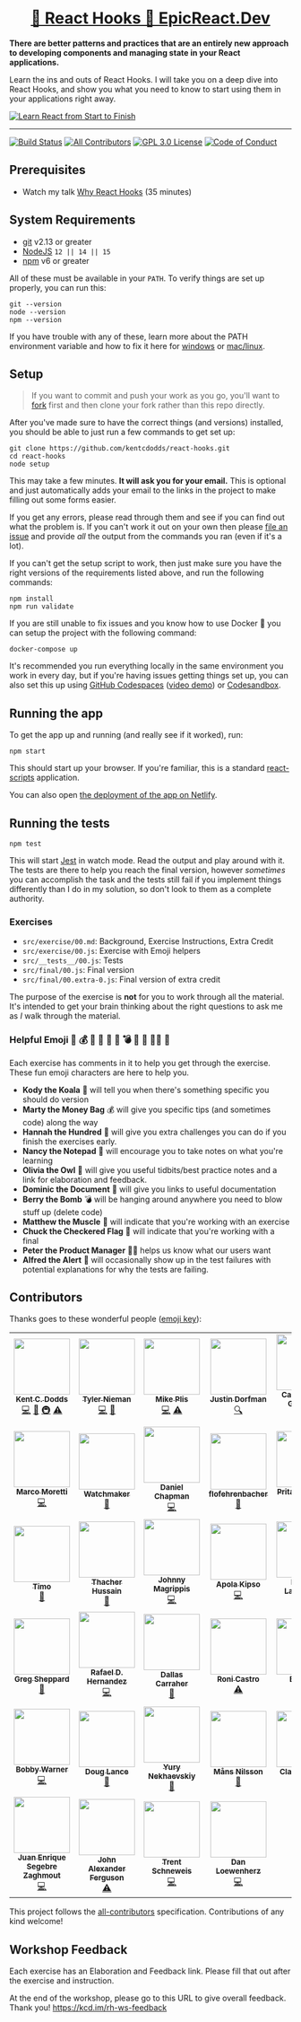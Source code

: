 <div>
  <h1 align="center"><a href="https://epicreact.dev/hooks">🎣 React Hooks 🚀 EpicReact.Dev</a></h1>
  <strong>
    There are better patterns and practices that are an entirely new approach to
    developing components and managing state in your React applications.
  </strong>
  <p>
    Learn the ins and outs of React Hooks. I will take you on a deep dive into
    React Hooks, and show you what you need to know to start using them in your
    applications right away.
  </p>

  <a href="https://epicreact.dev">
    <img
      alt="Learn React from Start to Finish"
      src="https://kentcdodds.com/images/epicreact-promo/er-1.gif"
    />
  </a>
</div>

<hr />

<!-- prettier-ignore-start -->
[![Build Status][build-badge]][build]
[![All Contributors][all-contributors-badge]](#contributors-)
[![GPL 3.0 License][license-badge]][license]
[![Code of Conduct][coc-badge]][coc]
<!-- prettier-ignore-end -->

## Prerequisites

- Watch my talk
  [Why React Hooks](https://www.youtube.com/watch?v=zWsZcBiwgVE&list=PLV5CVI1eNcJgNqzNwcs4UKrlJdhfDjshf)
  (35 minutes)

## System Requirements

- [git][git] v2.13 or greater
- [NodeJS][node] `12 || 14 || 15`
- [npm][npm] v6 or greater

All of these must be available in your `PATH`. To verify things are set up
properly, you can run this:

```shell
git --version
node --version
npm --version
```

If you have trouble with any of these, learn more about the PATH environment
variable and how to fix it here for [windows][win-path] or
[mac/linux][mac-path].

## Setup

> If you want to commit and push your work as you go, you'll want to
> [fork](https://docs.github.com/en/free-pro-team@latest/github/getting-started-with-github/fork-a-repo)
> first and then clone your fork rather than this repo directly.

After you've made sure to have the correct things (and versions) installed, you
should be able to just run a few commands to get set up:

```
git clone https://github.com/kentcdodds/react-hooks.git
cd react-hooks
node setup
```

This may take a few minutes. **It will ask you for your email.** This is
optional and just automatically adds your email to the links in the project to
make filling out some forms easier.

If you get any errors, please read through them and see if you can find out what
the problem is. If you can't work it out on your own then please [file an
issue][issue] and provide _all_ the output from the commands you ran (even if
it's a lot).

If you can't get the setup script to work, then just make sure you have the
right versions of the requirements listed above, and run the following commands:

```
npm install
npm run validate
```

If you are still unable to fix issues and you know how to use Docker 🐳 you can
setup the project with the following command:

```
docker-compose up
```

It's recommended you run everything locally in the same environment you work in
every day, but if you're having issues getting things set up, you can also set
this up using [GitHub Codespaces](https://github.com/features/codespaces)
([video demo](https://www.youtube.com/watch?v=gCoVJm3hGk4)) or
[Codesandbox](https://codesandbox.io/s/github/kentcdodds/react-hooks).

## Running the app

To get the app up and running (and really see if it worked), run:

```shell
npm start
```

This should start up your browser. If you're familiar, this is a standard
[react-scripts](https://create-react-app.dev/) application.

You can also open
[the deployment of the app on Netlify](https://react-hooks.netlify.app/).

## Running the tests

```shell
npm test
```

This will start [Jest](https://jestjs.io/) in watch mode. Read the output and
play around with it. The tests are there to help you reach the final version,
however _sometimes_ you can accomplish the task and the tests still fail if you
implement things differently than I do in my solution, so don't look to them as
a complete authority.

### Exercises

- `src/exercise/00.md`: Background, Exercise Instructions, Extra Credit
- `src/exercise/00.js`: Exercise with Emoji helpers
- `src/__tests__/00.js`: Tests
- `src/final/00.js`: Final version
- `src/final/00.extra-0.js`: Final version of extra credit

The purpose of the exercise is **not** for you to work through all the material.
It's intended to get your brain thinking about the right questions to ask me as
_I_ walk through the material.

### Helpful Emoji 🐨 💰 💯 📝 🦉 📜 💣 💪 🏁 👨‍💼 🚨

Each exercise has comments in it to help you get through the exercise. These fun
emoji characters are here to help you.

- **Kody the Koala** 🐨 will tell you when there's something specific you should
  do version
- **Marty the Money Bag** 💰 will give you specific tips (and sometimes code)
  along the way
- **Hannah the Hundred** 💯 will give you extra challenges you can do if you
  finish the exercises early.
- **Nancy the Notepad** 📝 will encourage you to take notes on what you're
  learning
- **Olivia the Owl** 🦉 will give you useful tidbits/best practice notes and a
  link for elaboration and feedback.
- **Dominic the Document** 📜 will give you links to useful documentation
- **Berry the Bomb** 💣 will be hanging around anywhere you need to blow stuff
  up (delete code)
- **Matthew the Muscle** 💪 will indicate that you're working with an exercise
- **Chuck the Checkered Flag** 🏁 will indicate that you're working with a final
- **Peter the Product Manager** 👨‍💼 helps us know what our users want
- **Alfred the Alert** 🚨 will occasionally show up in the test failures with
  potential explanations for why the tests are failing.

## Contributors

Thanks goes to these wonderful people
([emoji key](https://github.com/kentcdodds/all-contributors#emoji-key)):

<!-- ALL-CONTRIBUTORS-LIST:START - Do not remove or modify this section -->
<!-- prettier-ignore-start -->
<!-- markdownlint-disable -->
<table>
  <tr>
    <td align="center"><a href="https://kentcdodds.com"><img src="https://avatars.githubusercontent.com/u/1500684?v=3?s=100" width="100px;" alt=""/><br /><sub><b>Kent C. Dodds</b></sub></a><br /><a href="https://github.com/kentcdodds/react-hooks/commits?author=kentcdodds" title="Code">💻</a> <a href="https://github.com/kentcdodds/react-hooks/commits?author=kentcdodds" title="Documentation">📖</a> <a href="#infra-kentcdodds" title="Infrastructure (Hosting, Build-Tools, etc)">🚇</a> <a href="https://github.com/kentcdodds/react-hooks/commits?author=kentcdodds" title="Tests">⚠️</a></td>
    <td align="center"><a href="http://tsnieman.net/"><img src="https://avatars3.githubusercontent.com/u/595711?v=4?s=100" width="100px;" alt=""/><br /><sub><b>Tyler Nieman</b></sub></a><br /><a href="https://github.com/kentcdodds/react-hooks/commits?author=tsnieman" title="Code">💻</a> <a href="https://github.com/kentcdodds/react-hooks/commits?author=tsnieman" title="Documentation">📖</a></td>
    <td align="center"><a href="https://github.com/mplis"><img src="https://avatars0.githubusercontent.com/u/1382377?v=4?s=100" width="100px;" alt=""/><br /><sub><b>Mike Plis</b></sub></a><br /><a href="https://github.com/kentcdodds/react-hooks/commits?author=mplis" title="Code">💻</a> <a href="https://github.com/kentcdodds/react-hooks/commits?author=mplis" title="Tests">⚠️</a></td>
    <td align="center"><a href="https://stackshare.io/jdorfman/decisions"><img src="https://avatars1.githubusercontent.com/u/398230?v=4?s=100" width="100px;" alt=""/><br /><sub><b>Justin Dorfman</b></sub></a><br /><a href="#fundingFinding-jdorfman" title="Funding Finding">🔍</a></td>
    <td align="center"><a href="http://algus.ninja"><img src="https://avatars1.githubusercontent.com/u/818856?v=4?s=100" width="100px;" alt=""/><br /><sub><b>Carlos Pérez Gutiérrez</b></sub></a><br /><a href="https://github.com/kentcdodds/react-hooks/commits?author=AlgusDark" title="Code">💻</a></td>
    <td align="center"><a href="http://charliestras.me"><img src="https://avatars2.githubusercontent.com/u/10193500?v=4?s=100" width="100px;" alt=""/><br /><sub><b>Charlie Stras</b></sub></a><br /><a href="https://github.com/kentcdodds/react-hooks/commits?author=CharlieStras" title="Documentation">📖</a> <a href="https://github.com/kentcdodds/react-hooks/commits?author=CharlieStras" title="Code">💻</a></td>
    <td align="center"><a href="https://github.com/lideo"><img src="https://avatars3.githubusercontent.com/u/1573567?v=4?s=100" width="100px;" alt=""/><br /><sub><b>Lide</b></sub></a><br /><a href="https://github.com/kentcdodds/react-hooks/commits?author=lideo" title="Documentation">📖</a></td>
  </tr>
  <tr>
    <td align="center"><a href="https://github.com/marcosvega91"><img src="https://avatars2.githubusercontent.com/u/5365582?v=4?s=100" width="100px;" alt=""/><br /><sub><b>Marco Moretti</b></sub></a><br /><a href="https://github.com/kentcdodds/react-hooks/commits?author=marcosvega91" title="Code">💻</a></td>
    <td align="center"><a href="https://github.com/gugol2"><img src="https://avatars0.githubusercontent.com/u/4933016?v=4?s=100" width="100px;" alt=""/><br /><sub><b>Watchmaker</b></sub></a><br /><a href="https://github.com/kentcdodds/react-hooks/issues?q=author%3Agugol2" title="Bug reports">🐛</a></td>
    <td align="center"><a href="https://dschapman.com"><img src="https://avatars3.githubusercontent.com/u/36767987?v=4?s=100" width="100px;" alt=""/><br /><sub><b>Daniel Chapman</b></sub></a><br /><a href="https://github.com/kentcdodds/react-hooks/commits?author=dschapman" title="Code">💻</a></td>
    <td align="center"><a href="https://github.com/flofehrenbacher"><img src="https://avatars0.githubusercontent.com/u/18660708?v=4?s=100" width="100px;" alt=""/><br /><sub><b>flofehrenbacher</b></sub></a><br /><a href="https://github.com/kentcdodds/react-hooks/commits?author=flofehrenbacher" title="Documentation">📖</a></td>
    <td align="center"><a href="https://www.linkedin.com/in/pritamsangani/"><img src="https://avatars3.githubusercontent.com/u/22857896?v=4?s=100" width="100px;" alt=""/><br /><sub><b>Pritam Sangani</b></sub></a><br /><a href="https://github.com/kentcdodds/react-hooks/commits?author=PritamSangani" title="Code">💻</a></td>
    <td align="center"><a href="https://github.com/emzoumpo"><img src="https://avatars2.githubusercontent.com/u/2103443?v=4?s=100" width="100px;" alt=""/><br /><sub><b>Emmanouil Zoumpoulakis</b></sub></a><br /><a href="https://github.com/kentcdodds/react-hooks/commits?author=emzoumpo" title="Documentation">📖</a></td>
    <td align="center"><a href="http://peter.hozak.info/"><img src="https://avatars0.githubusercontent.com/u/1087670?v=4?s=100" width="100px;" alt=""/><br /><sub><b>Peter Hozák</b></sub></a><br /><a href="https://github.com/kentcdodds/react-hooks/commits?author=Aprillion" title="Code">💻</a></td>
  </tr>
  <tr>
    <td align="center"><a href="https://github.com/timobleeker"><img src="https://avatars0.githubusercontent.com/u/2723586?v=4?s=100" width="100px;" alt=""/><br /><sub><b>Timo</b></sub></a><br /><a href="https://github.com/kentcdodds/react-hooks/commits?author=timobleeker" title="Documentation">📖</a></td>
    <td align="center"><a href="http://thacher.co"><img src="https://avatars1.githubusercontent.com/u/12368025?v=4?s=100" width="100px;" alt=""/><br /><sub><b>Thacher Hussain</b></sub></a><br /><a href="https://github.com/kentcdodds/react-hooks/commits?author=thacherhussain" title="Documentation">📖</a></td>
    <td align="center"><a href="https://magrippis.com"><img src="https://avatars0.githubusercontent.com/u/3502800?v=4?s=100" width="100px;" alt=""/><br /><sub><b>Johnny Magrippis</b></sub></a><br /><a href="https://github.com/kentcdodds/react-hooks/commits?author=jmagrippis" title="Code">💻</a></td>
    <td align="center"><a href="https://twitter.com/apolakipso"><img src="https://avatars2.githubusercontent.com/u/494674?v=4?s=100" width="100px;" alt=""/><br /><sub><b>Apola Kipso</b></sub></a><br /><a href="https://github.com/kentcdodds/react-hooks/commits?author=apolakipso" title="Code">💻</a></td>
    <td align="center"><a href="https://github.com/Snaptags"><img src="https://avatars1.githubusercontent.com/u/1249745?v=4?s=100" width="100px;" alt=""/><br /><sub><b>Markus Lasermann</b></sub></a><br /><a href="https://github.com/kentcdodds/react-hooks/commits?author=Snaptags" title="Tests">⚠️</a></td>
    <td align="center"><a href="https://github.com/degeens"><img src="https://avatars2.githubusercontent.com/u/33414262?v=4?s=100" width="100px;" alt=""/><br /><sub><b>Stijn Geens</b></sub></a><br /><a href="https://github.com/kentcdodds/react-hooks/commits?author=degeens" title="Documentation">📖</a></td>
    <td align="center"><a href="https://github.com/nativedone"><img src="https://avatars2.githubusercontent.com/u/20998754?v=4?s=100" width="100px;" alt=""/><br /><sub><b>Adeildo Amorim</b></sub></a><br /><a href="https://github.com/kentcdodds/react-hooks/commits?author=nativedone" title="Documentation">📖</a></td>
  </tr>
  <tr>
    <td align="center"><a href="https://github.com/thegoodsheppard"><img src="https://avatars1.githubusercontent.com/u/13774377?v=4?s=100" width="100px;" alt=""/><br /><sub><b>Greg Sheppard</b></sub></a><br /><a href="https://github.com/kentcdodds/react-hooks/commits?author=thegoodsheppard" title="Documentation">📖</a></td>
    <td align="center"><a href="https://rafaeldavis.dev"><img src="https://avatars0.githubusercontent.com/u/6822714?v=4?s=100" width="100px;" alt=""/><br /><sub><b>Rafael D. Hernandez</b></sub></a><br /><a href="https://github.com/kentcdodds/react-hooks/commits?author=RafaelDavisH" title="Code">💻</a></td>
    <td align="center"><a href="http://dallascarraher.dev"><img src="https://avatars2.githubusercontent.com/u/4131693?v=4?s=100" width="100px;" alt=""/><br /><sub><b>Dallas Carraher</b></sub></a><br /><a href="https://github.com/kentcdodds/react-hooks/commits?author=DallasCarraher" title="Documentation">📖</a></td>
    <td align="center"><a href="https://github.com/roni-castro"><img src="https://avatars3.githubusercontent.com/u/24610813?v=4?s=100" width="100px;" alt=""/><br /><sub><b>Roni Castro</b></sub></a><br /><a href="https://github.com/kentcdodds/react-hooks/commits?author=roni-castro" title="Tests">⚠️</a></td>
    <td align="center"><a href="https://github.com/thebrengun"><img src="https://avatars2.githubusercontent.com/u/15270595?v=4?s=100" width="100px;" alt=""/><br /><sub><b>Brennan</b></sub></a><br /><a href="https://github.com/kentcdodds/react-hooks/commits?author=thebrengun" title="Documentation">📖</a></td>
    <td align="center"><a href="https://www.daleseo.com"><img src="https://avatars1.githubusercontent.com/u/5466341?v=4?s=100" width="100px;" alt=""/><br /><sub><b>Dale Seo</b></sub></a><br /><a href="https://github.com/kentcdodds/react-hooks/commits?author=DaleSeo" title="Tests">⚠️</a></td>
    <td align="center"><a href="https://michaeldeboey.be"><img src="https://avatars3.githubusercontent.com/u/6643991?v=4?s=100" width="100px;" alt=""/><br /><sub><b>Michaël De Boey</b></sub></a><br /><a href="https://github.com/kentcdodds/react-hooks/commits?author=MichaelDeBoey" title="Code">💻</a></td>
  </tr>
  <tr>
    <td align="center"><a href="http://bobbywarner.com"><img src="https://avatars0.githubusercontent.com/u/554961?v=4?s=100" width="100px;" alt=""/><br /><sub><b>Bobby Warner</b></sub></a><br /><a href="https://github.com/kentcdodds/react-hooks/commits?author=bobbywarner" title="Code">💻</a></td>
    <td align="center"><a href="https://github.com/douglance"><img src="https://avatars2.githubusercontent.com/u/4741454?v=4?s=100" width="100px;" alt=""/><br /><sub><b>Doug Lance</b></sub></a><br /><a href="https://github.com/kentcdodds/react-hooks/commits?author=douglance" title="Documentation">📖</a></td>
    <td align="center"><a href="https://github.com/nekhaevskiy"><img src="https://avatars0.githubusercontent.com/u/15379100?v=4?s=100" width="100px;" alt=""/><br /><sub><b>Yury Nekhaevskiy</b></sub></a><br /><a href="https://github.com/kentcdodds/react-hooks/commits?author=nekhaevskiy" title="Documentation">📖</a></td>
    <td align="center"><a href="https://github.com/mansn"><img src="https://avatars0.githubusercontent.com/u/4518977?v=4?s=100" width="100px;" alt=""/><br /><sub><b>Måns Nilsson</b></sub></a><br /><a href="https://github.com/kentcdodds/react-hooks/commits?author=mansn" title="Documentation">📖</a></td>
    <td align="center"><a href="https://clarkwinters.com"><img src="https://avatars2.githubusercontent.com/u/40615752?v=4?s=100" width="100px;" alt=""/><br /><sub><b>Clark Winters</b></sub></a><br /><a href="https://github.com/kentcdodds/react-hooks/issues?q=author%3Acwinters8" title="Bug reports">🐛</a></td>
    <td align="center"><a href="https://omarhoumz.com/"><img src="https://avatars2.githubusercontent.com/u/40954879?v=4?s=100" width="100px;" alt=""/><br /><sub><b>Omar Houmz</b></sub></a><br /><a href="https://github.com/kentcdodds/react-hooks/commits?author=omarhoumz" title="Code">💻</a></td>
    <td align="center"><a href="https://suddenlyGiovanni.dev"><img src="https://avatars2.githubusercontent.com/u/15946771?v=4?s=100" width="100px;" alt=""/><br /><sub><b>Giovanni Ravalico</b></sub></a><br /><a href="https://github.com/kentcdodds/react-hooks/commits?author=suddenlyGiovanni" title="Code">💻</a> <a href="#ideas-suddenlyGiovanni" title="Ideas, Planning, & Feedback">🤔</a></td>
  </tr>
  <tr>
    <td align="center"><a href="https://github.com/Segebre"><img src="https://avatars3.githubusercontent.com/u/10774915?v=4?s=100" width="100px;" alt=""/><br /><sub><b>Juan Enrique Segebre Zaghmout</b></sub></a><br /><a href="https://github.com/kentcdodds/react-hooks/commits?author=Segebre" title="Code">💻</a></td>
    <td align="center"><a href="https://www.linkedin.com/in/johnalexanderferguson/"><img src="https://avatars.githubusercontent.com/u/30883573?v=4?s=100" width="100px;" alt=""/><br /><sub><b>John Alexander Ferguson</b></sub></a><br /><a href="https://github.com/kentcdodds/react-hooks/commits?author=Alferguson" title="Tests">⚠️</a></td>
    <td align="center"><a href="https://trentschneweis.com"><img src="https://avatars.githubusercontent.com/u/10525549?v=4?s=100" width="100px;" alt=""/><br /><sub><b>Trent Schneweis</b></sub></a><br /><a href="https://github.com/kentcdodds/react-hooks/commits?author=trentschnee" title="Code">💻</a></td>
    <td align="center"><a href="https://github.com/lionheart"><img src="https://avatars.githubusercontent.com/u/38447?v=4?s=100" width="100px;" alt=""/><br /><sub><b>Dan Loewenherz</b></sub></a><br /><a href="https://github.com/kentcdodds/react-hooks/commits?author=dlo" title="Code">💻</a></td>
  </tr>
</table>

<!-- markdownlint-restore -->
<!-- prettier-ignore-end -->

<!-- ALL-CONTRIBUTORS-LIST:END -->

This project follows the
[all-contributors](https://github.com/kentcdodds/all-contributors)
specification. Contributions of any kind welcome!

## Workshop Feedback

Each exercise has an Elaboration and Feedback link. Please fill that out after
the exercise and instruction.

At the end of the workshop, please go to this URL to give overall feedback.
Thank you! https://kcd.im/rh-ws-feedback

<!-- prettier-ignore-start -->
[npm]: https://www.npmjs.com/
[node]: https://nodejs.org
[git]: https://git-scm.com/
[build-badge]: https://img.shields.io/github/workflow/status/kentcdodds/react-hooks/validate/main?logo=github&style=flat-square
[build]: https://github.com/kentcdodds/react-hooks/actions?query=workflow%3Avalidate
[license-badge]: https://img.shields.io/badge/license-GPL%203.0%20License-blue.svg?style=flat-square
[license]: https://github.com/kentcdodds/react-hooks/blob/main/LICENSE
[coc-badge]: https://img.shields.io/badge/code%20of-conduct-ff69b4.svg?style=flat-square
[coc]: https://github.com/kentcdodds/react-hooks/blob/main/CODE_OF_CONDUCT.md
[emojis]: https://github.com/kentcdodds/all-contributors#emoji-key
[all-contributors]: https://github.com/kentcdodds/all-contributors
[all-contributors-badge]: https://img.shields.io/github/all-contributors/kentcdodds/react-hooks?color=orange&style=flat-square
[win-path]: https://www.howtogeek.com/118594/how-to-edit-your-system-path-for-easy-command-line-access/
[mac-path]: http://stackoverflow.com/a/24322978/971592
[issue]: https://github.com/kentcdodds/react-hooks/issues/new
<!-- prettier-ignore-end -->
